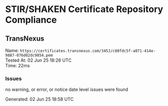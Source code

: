 # STIR/SHAKEN Certificate Repository Compliance

## TransNexus

Name: `https://certificates.transnexus.com/345J/c80fdc5f-a071-414e-9887-076d02dc9854.pem`\
Tested At: 02 Jun 25 18:26 UTC\
Time: 22ms

### Issues

no warning, or error, or notice date level issues were found

Generated: 02 Jun 25 18:58 UTC